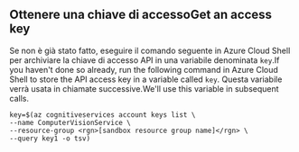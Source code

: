 ## <a name="get-an-access-key"></a><span data-ttu-id="63368-101">Ottenere una chiave di accesso</span><span class="sxs-lookup"><span data-stu-id="63368-101">Get an access key</span></span>

<span data-ttu-id="63368-102">Se non è già stato fatto, eseguire il comando seguente in Azure Cloud Shell per archiviare la chiave di accesso API in una variabile denominata `key`.</span><span class="sxs-lookup"><span data-stu-id="63368-102">If you haven't done so already, run the following command in Azure Cloud Shell to store the API access key in a variable called `key`.</span></span> <span data-ttu-id="63368-103">Questa variabile verrà usata in chiamate successive.</span><span class="sxs-lookup"><span data-stu-id="63368-103">We'll use this variable in subsequent calls.</span></span>

```azurecli
key=$(az cognitiveservices account keys list \
--name ComputerVisionService \
--resource-group <rgn>[sandbox resource group name]</rgn> \
--query key1 -o tsv)
```
